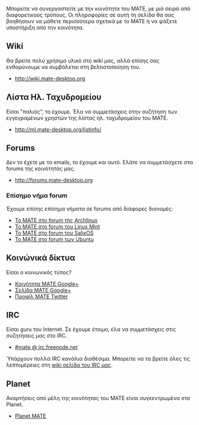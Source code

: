 <!--
.. link:
.. description:
.. tags: Mailing List,Forums,Wiki,IRC,Planet
.. date: 2011-12-05 07:14:07
.. title: Community
.. slug: community
-->

Μπορείτε να συνεργαστείτε με την κοινότητα του MATE, με μιά σειρά από διαφορετικούς τρόπους.
Οι πληροφορίες σε αυτή τη σελίδα θα σας βοηθήσουν να μάθετε περισσότερα σχετικά με το MATE 
ή να ψάξετε υποστήριξη από την κοινότητα.

## Wiki

Θα βρείτε πολύ χρήσιμο υλικό στο wiki μας, αλλά επίσης σας ενθαρύνουμε 
να συμβάλεται στη βελτιστοποίηση του.

  * <http://wiki.mate-desktop.org>

## Λίστα Ηλ. Ταχυδρομείου

Είσαι "παλιός", το έχουμε. Έλα να συμμετάσχεις στην συζήτηση των εγγεγραμένων χρηστών της λίστας ηλ. ταχυδρομείου του MATE.

  * <http://ml.mate-desktop.org/listinfo/>

## Forums

Δεν το έχετε με τα emails, το έχουμε και αυτό. Ελάτε να συμμετάσχετε στα forums της κοινότητάς μας.

  * <http://forums.mate-desktop.org>
  
### Επίσημο νήμα forum

Έχουμε επίσης επίσημα νήματα σε forums από διάφορες διανομές:

  * [Το MATE στο forum τής Archlinux](https://bbs.archlinux.org/viewtopic.php?id=121162&p=1)
  * [Το MATE στο forum του Linux Mint](http://forums.linuxmint.com/viewtopic.php?t=86481)
  * [Το MATE στο forum του SalixOS](http://www.salixos.org/forum/viewtopic.php?f=17&t=3371)
  * [Το MATE στο forum των Ubuntu](http://ubuntuforums.org/showthread.php?p=11333073)

## Κοινώνικά δίκτυα

Είσαι ο κοινωνικός τύπος?

  * [Κοινότητα MATE Google+](https://plus.google.com/u/0/communities/103904770310171205536)
  * [Σελίδα MATE Google+](https://plus.google.com/105251070079435964338/)
  * [Προφίλ MATE Twitter](https://twitter.com/mate_desktop) 

## IRC

Είσαι guru του Internet. Σε έχουμε έτοιμο, έλα να συμμετάσχεις στις συζητήσεις μας στο IRC.

  * [#mate @ irc.freenode.net](https://webchat.freenode.net/?channels=#mate)

Ύπάρχουν πολλά IRC κανάλια διαθέσιμα. Μπορείτε να τα βρείτε όλες τις λεπτομέρειες στη [wiki σελίδα του IRC μας](http://wiki.mate-desktop.org/irc).

## Planet

Αναρτήσεις από μέλη της κοινότητας του MATE είναι συγκεντρωμένα στο Planet.

  * [Planet MATE](http://planet.mate-desktop.org)

